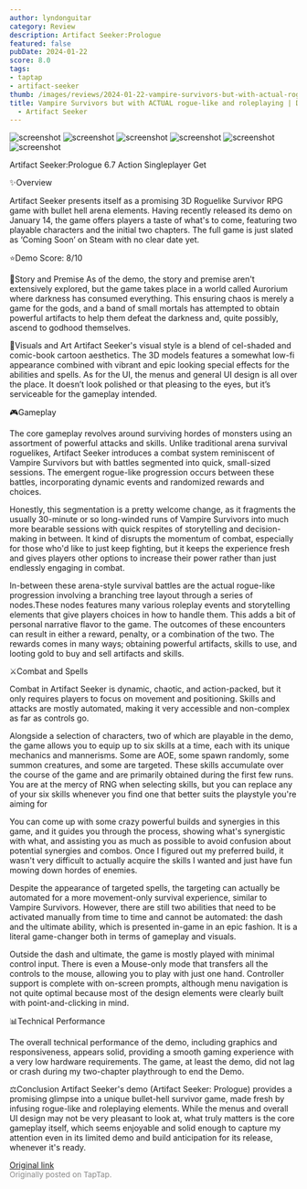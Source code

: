 ```yaml
---
author: lyndonguitar
category: Review
description: Artifact Seeker:Prologue
featured: false
pubDate: 2024-01-22
score: 8.0
tags:
- taptap
- artifact-seeker
thumb: /images/reviews/2024-01-22-vampire-survivors-but-with-actual-rogue-like-and-roleplaying--demo-review---artifact-seek-0.avif
title: Vampire Survivors but with ACTUAL rogue-like and roleplaying | Demo Review
  - Artifact Seeker
---
```


<div class="gallery">
  <img src="/images/reviews/2024-01-22-vampire-survivors-but-with-actual-rogue-like-and-roleplaying--demo-review---artifact-seek-0.avif" alt="screenshot" />
  <img src="/images/reviews/2024-01-22-vampire-survivors-but-with-actual-rogue-like-and-roleplaying--demo-review---artifact-seek-1.avif" alt="screenshot" />
  <img src="/images/reviews/2024-01-22-vampire-survivors-but-with-actual-rogue-like-and-roleplaying--demo-review---artifact-seek-2.avif" alt="screenshot" />
  <img src="/images/reviews/2024-01-22-vampire-survivors-but-with-actual-rogue-like-and-roleplaying--demo-review---artifact-seek-3.avif" alt="screenshot" />
  <img src="/images/reviews/2024-01-22-vampire-survivors-but-with-actual-rogue-like-and-roleplaying--demo-review---artifact-seek-4.avif" alt="screenshot" />
  <img src="/images/reviews/2024-01-22-vampire-survivors-but-with-actual-rogue-like-and-roleplaying--demo-review---artifact-seek-5.avif" alt="screenshot" />
</div>

Artifact Seeker:Prologue
6.7
Action
Singleplayer
Get

✨Overview

Artifact Seeker presents itself as a promising 3D Roguelike Survivor RPG game with bullet hell arena elements. Having recently released its demo on January 14, the game offers players a taste of what's to come, featuring two playable characters and the initial two chapters. The full game is just slated as ‘Coming Soon’ on Steam with no clear date yet.

⭐️Demo Score: 8/10

📖Story and Premise
As of the demo, the story and premise aren't extensively explored, but the game takes place in a world called Aurorium where darkness has consumed everything. This ensuring chaos is merely a game for the gods, and a band of small mortals has attempted to obtain powerful artifacts to help them defeat the darkness and, quite possibly, ascend to godhood themselves.

🎨Visuals and Art
Artifact Seeker's visual style is a blend of cel-shaded and comic-book cartoon aesthetics. The 3D models features a somewhat low-fi appearance combined with vibrant and epic looking special effects for the abilities and spells. As for the UI, the menus and general UI design is all over the place. It doesn’t look polished or that pleasing to the eyes, but it’s serviceable for the gameplay intended.

🎮Gameplay

The core gameplay revolves around surviving hordes of monsters using an assortment of powerful attacks and skills. Unlike traditional arena survival roguelikes, Artifact Seeker introduces a combat system reminiscent of Vampire Survivors but with battles segmented into quick, small-sized sessions. The emergent rogue-like progression occurs between these battles, incorporating dynamic events and randomized rewards and choices.

Honestly, this segmentation is a pretty welcome change, as it fragments the usually 30-minute or so long-winded runs of Vampire Survivors into much more bearable sessions with quick respites of storytelling and decision-making in between. It kind of disrupts the momentum of combat, especially for those who'd like to just keep fighting, but it keeps the experience fresh and gives players other options to increase their power rather than just endlessly engaging in combat.

In-between these arena-style survival battles are the actual rogue-like progression involving a branching tree layout through a series of nodes.These nodes features many various roleplay events and storytelling elements that give players choices in how to handle them. This adds a bit of personal narrative flavor to the game. The outcomes of these encounters can result in either a reward, penalty, or a combination of the two. The rewards comes in many ways; obtaining powerful artifacts, skills to use, and looting gold to buy and sell artifacts and skills.

⚔️Combat and Spells

Combat in Artifact Seeker is dynamic, chaotic, and action-packed, but it only requires players to focus on movement and positioning. Skills and attacks are mostly automated, making it very accessible and non-complex as far as controls go.

Alongside a selection of characters, two of which are playable in the demo, the game allows you to equip up to six skills at a time, each with its unique mechanics and mannerisms. Some are AOE, some spawn randomly, some summon creatures, and some are targeted. These skills accumulate over the course of the game and are primarily obtained during the first few runs. You are at the mercy of RNG when selecting skills, but you can replace any of your six skills whenever you find one that better suits the playstyle you're aiming for

You can come up with some crazy powerful builds and synergies in this game, and it guides you through the process, showing what's synergistic with what, and assisting you as much as possible to avoid confusion about potential synergies and combos. Once I figured out my preferred build, it wasn't very difficult to actually acquire the skills I wanted and just have fun mowing down hordes of enemies.

Despite the appearance of targeted spells, the targeting can actually be automated for a more movement-only survival experience, similar to Vampire Survivors. However, there are still two abilities that need to be activated manually from time to time and cannot be automated: the dash and the ultimate ability, which is presented in-game in an epic fashion. It is a literal game-changer both in terms of gameplay and visuals.

Outside the dash and ultimate, the game is mostly played with minimal control input. There is even a Mouse-only mode that transfers all the controls to the mouse, allowing you to play with just one hand. Controller support is complete with on-screen prompts, although menu navigation is not quite optimal because most of the design elements were clearly built with point-and-clicking in mind.

📊Technical Performance

The overall technical performance of the demo, including graphics and responsiveness, appears solid, providing a smooth gaming experience with a very low hardware requirements. The game, at least the demo, did not lag or crash during my two-chapter playthrough to end the Demo.

⚖️Conclusion
Artifact Seeker's demo (Artifact Seeker: Prologue) provides a promising glimpse into a unique bullet-hell survivor game, made fresh by infusing rogue-like and roleplaying elements. While the menus and overall UI design may not be very pleasant to look at, what truly matters is the core gameplay itself, which seems enjoyable and solid enough to capture my attention even in its limited demo and build anticipation for its release, whenever it's ready.

[Original link](https://www.taptap.io/post/6854678)<br><span style="font-size: 0.95em; color: #888;">Originally posted on TapTap.</span>